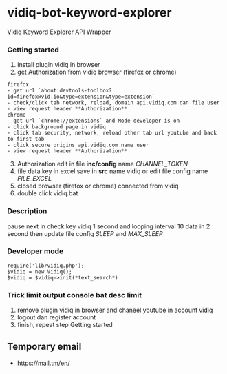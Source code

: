 vidiq-bot-keyword-explorer
==

Vidiq Keyword Explorer API Wrapper 

### Getting started
1. install plugin vidiq in browser
2. get Authorization from vidiq browser (firefox or chrome)
```
firefox
- get url `about:devtools-toolbox?id=firefox@vid.io&type=extension&type=extension`
- check/click tab network, reload, domain api.vidiq.com dan file user
- view request header **Authorization**
chrome
- get url `chrome://extensions` and Mode developer is on
- click background page in vidiq
- click tab security, network, reload other tab url youtube and back to first tab
- click secure origins api.vidiq.com name user
- view request header **Authorization**
```
3. Authorization edit in file **inc/config** name *CHANNEL_TOKEN*
4. file data key in excel save in **src** name vidiq or edit file config name *FILE_EXCEL*
5. closed browser (firefox or chrome) connected from vidiq
6. double click vidiq.bat

### Description
pause next in check key vidiq 1 second and looping interval 10 data in 2 second then update file config *SLEEP* and *MAX_SLEEP*

### Developer mode
```
require('lib/vidiq.php');
$vidiq = new Vidiq();
$vidiq = $vidiq->init(*text_search*)
```

### Trick limit output console bat desc limit 
1. remove plugin vidiq in browser and chaneel youtube in account vidiq
2. logout dan register account 
3. finish, repeat step Getting started

## Temporary email 
- https://mail.tm/en/
